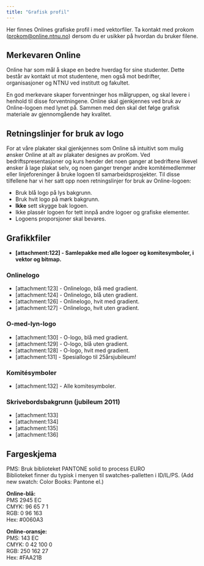 ```yaml
---
title: "Grafisk profil"
---
```


Her finnes Onlines grafiske profil i med vektorfiler. Ta kontakt med prokom (prokom@online.ntnu.no) dersom du er usikker på hvordan du bruker filene.

## Merkevaren Online
Online har som mål å skape en bedre hverdag for sine studenter. Dette består av kontakt ut mot studentene, men også mot bedrifter, organisasjoner og NTNU ved institutt og fakultet. 

En god merkevare skaper forventninger hos målgruppen, og skal levere i henhold til disse forventningene.
Online skal gjenkjennes ved bruk av Online-logoen med lynet på. Sammen med den skal det følge grafisk materiale av gjennomgående høy kvalitet.

## Retningslinjer for bruk av logo

For at våre plakater skal gjenkjennes som Online så intuitivt som mulig ønsker Online at alt av plakater designes av proKom. Ved bedriftspresentasjoner og kurs hender det noen ganger at bedriftene likevel ønsker å lage plakat selv, og noen ganger trenger andre komitémedlemmer eller linjeforeninger å bruke logoen til samarbeidsprosjekter. Til disse tilfellene har vi her satt opp noen retningslinjer for bruk av Online-logoen:


* Bruk blå logo på lys bakgrunn.
* Bruk hvit logo på mørk bakgrunn.
* **Ikke** sett skygge bak logoen.
* Ikke plassér logoen for tett innpå andre logoer og grafiske elementer.
* Logoens proporsjoner skal bevares.

## Grafikkfiler

* **[attachment:122] - Samlepakke med alle logoer og komitesymboler, i vektor og bitmap.**

### Onlinelogo


* [attachment:123] - Onlinelogo, blå med gradient.
* [attachment:124] - Onlinelogo, blå uten gradient.
* [attachment:126] - Onlinelogo, hvit med gradient.
* [attachment:127] - Onlinelogo, hvit uten gradient.

### O-med-lyn-logo

* [attachment:130] - O-logo, blå med gradient.
* [attachment:129] - O-logo, blå uten gradient.
* [attachment:128] - O-logo, hvit med gradient.
* [attachment:131] - Spesiallogo til 25årsjubileum!

### Komitésymboler

* [attachment:132] - Alle komitesymboler.

### Skrivebordsbakgrunn (jubileum 2011)

* [attachment:133]
* [attachment:134]
* [attachment:135]
* [attachment:136]

## Fargeskjema

PMS: Bruk biblioteket PANTONE solid to process EURO  
Biblioteket finner du typisk i menyen til swatches-palletten i ID/IL/PS. (Add new swatch: Color Books: Pantone el.)

**Online-blå:**  
PMS 2945 EC  
CMYK: 96 65 7 1  
RGB: 0 96 163  
Hex: #0060A3  

**Online-oransje:**  
PMS: 143 EC  
CMYK: 0 42 100 0  
RGB: 250 162 27  
Hex: #FAA21B
